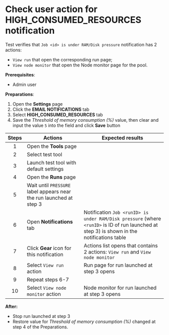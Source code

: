 # Check user action for HIGH_CONSUMED_RESOURCES notification

Test verifies that `Job <id> is under RAM/Disk pressure` notification has 2 actions: 
- `View run` that open the corresponding run page; 
- `View node monitor` that open the Node monitor page for the pool. 

**Prerequisites**:
- Admin user

**Preparations**:
1. Open the **Settings** page
2. Click the **EMAIL NOTIFICATIONS** tab 
3. Select **HIGH_CONSUMED_RESOURCES** tab
4. Save the _Threshold of memory consumption (%)_ value, then clear and input the value `5` into the field and click **Save** button

| Steps | Actions | Expected results |
| :---: | --- |---|
| 1 | Open the **Tools** page |  | 
| 2 | Select test tool |  |
| 3 | Launch test tool with default settings |  |
| 4 | Open the **Runs** page | |
| 5 | Wait until `PRESSURE` label appears near the run launched at step 3 | |
| 6 | Open **Notifications** tab | Notification `Job <runID> is under RAM/Disk pressure` (where `<runID>` is ID of run launched at step 3)  is shown in the notifications table |
| 7 | Click **Gear** icon for this notification | Actions list opens that contains 2 actions: `View run` and `View node monitor` |
| 8 | Select `View run` action | Run page for run  launched at step 3 opens | 
| 9 | Repeat steps 6-7 | |
| 10 | Select `View node monitor` action | Node monitor for run  launched at step 3 opens | 

**After:**
- Stop run launched at step 3
- Restore value for _Threshold of memory consumption (%)_ changed at step 4 of the Preparations.
